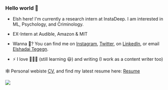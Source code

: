 ### Hello world 👋

<!--
**ElshadaiK/elshadaiK** is a ✨ _special_ ✨ repository because its `README.md` (this file) appears on your GitHub profile.

Here are some ideas to get you started:


-->

- Elsh here! I'm currently a research intern at InstaDeep. I am interested in ML, Psychology, and Criminology. 
- EX-Intern at Audible, Amazon & MIT


- Wanna 💬? You can find me on [Instagram](https://instagram.com/pour_qua), [Twitter](https://twitter.com/pour_qua), on [LinkedIn](https://www.linkedin.com/in/elshadai-tegegn/), or email [Elshadai Tegegn](mailto:elshadai.tegegn@gmail.com?subject=[GitHub]).






- ⚡ I love 🏀⛹️‍♀️ (still learning 😃) and writing (I work as a content writer too)


🕸 Personal webiste [CV](https://shimmering-brioche-d1fe92.netlify.app/), and find my latest resume here: [Resume](https://drive.google.com/file/d/1zr5kXkmJ8g86JSO0o-w2D-Ti48F8YgsW/view?usp=sharing)



<a href="">
  <img align="center" src="https://github-readme-stats.vercel.app/api?username=elshadaik&show_icons=true&theme=tokyonight" />
</a>

